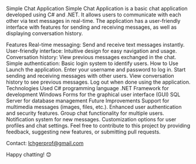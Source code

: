 Simple Chat Application
Simple Chat Application is a basic chat application developed using C# and .NET. It allows users to communicate with each other via text messages in real-time. The application has a user-friendly interface with features for sending and receiving messages, as well as displaying conversation history.

Features
Real-time messaging: Send and receive text messages instantly.
User-friendly interface: Intuitive design for easy navigation and usage.
Conversation history: View previous messages exchanged in the chat.
Simple authentication: Basic login system to identify users.
How to Use
Launch the application.
Enter your username and password to log in.
Start sending and receiving messages with other users.
View conversation history to see previous messages.
Log out when done using the application.
Technologies Used
C# programming language
.NET Framework for development
Windows Forms for the graphical user interface (GUI)
SQL Server for database management
Future Improvements
Support for multimedia messages (images, files, etc.).
Enhanced user authentication and security features.
Group chat functionality for multiple users.
Notification system for new messages.
Customization options for user profiles and chat settings.
Feel free to contribute to this project by providing feedback, suggesting new features, or submitting pull requests.

Contact: lchgerprof@gmail.com

Happy chatting! 😊
